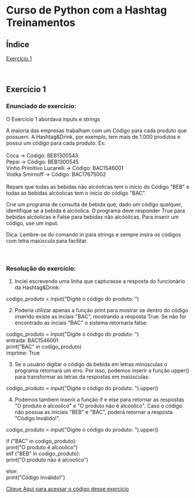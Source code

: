 # Curso de Python com a Hashtag Treinamentos
## Índice
[Exercício 1](https://github.com/Leticia-Souza94/Hashtag_Python/blob/main/Exerc%C3%ADcio_1.py)
<br>
<br>
<br>
## Exercício 1
### Enunciado do exercício:
O Exercício 1 abordava inputs e strings

A maioria das empresas trabalham com um Código para cada produto que possuem. A Hashtag&Drink, por exemplo, tem mais de 1.000 produtos e possui um código para cada produto. Ex: <br>
<br>
Coca -> Código: BEB1300543<br>
Pepsi -> Código: BEB1300545<br>
Vinho Primitivo Lucarelli -> Código: BAC1546001<br>
Vodka Smirnoff -> Código: BAC17675002<br>
<br>
Repare que todas as bebidas não alcóolicas tem o início do Código "BEB" e todas as bebidas alcóolicas tem o início do código "BAC".

Crie um programa de consulta de bebida que, dado um código qualquer, identifique se a bebida é alcóolica. O programa deve responder True para bebidas alcóolicas e False para bebidas não alcóolicas. Para inserir um código, use um input.

Dica: Lembre-se do comando in para strings e sempre insira os códigos com letra maiúscula para facilitar.
<br>
<br>
<br>
### Resolução do exercício:
1) Inciei escrevendo uma linha que capturasse a resposta do funcionário da Hashtag&Drink:

codigo_produto = input("Digite o código do produto: ")<br>

2) Poderia utilizar apenas a função print para mostrar se dentro do código inserido existe as inciais "BAC", mostrando a resposta True. Se não for encontrado as inciais "BAC" o sistema retornaria false:

codigo_produto = input("Digite o código do produto: ")<br>
entrada: BAC1546001<br>
print("BAC" in codigo_produto)<br>
imprime: True<br>

3) Se o usuário digitar o código da bebida em letras minúsculas o programa retornará um erro. Por isso, podemos inserir a função upper() para transformar as letras da respostas em maiúsculas:

codigo_produto = input("Digite o código do produto: ").upper()<br>

4) Podemos tambem inserir a função if e else para retornar as respostas "O produto é alcoolico" e "O produto não é alcoolico". Caso o código não possua as iniciais "BEB" e "BAC", poderá retornar a resposta "Código Inválido!".

codigo_produto = input("Digite o código do produto: ").upper()

if ("BAC" in codigo_produto):<br>
    print("O produto é alcoolico")<br>
elif ("BEB" in codigo_produto):<br>
    print("O produto não é alcoolico")<br>

else:<br>
    print("Código Inválido!")<br>

[Clique Aqui para acessar o código desse exercício](https://github.com/Leticia-Souza94/Hashtag_Python/blob/main/Exerc%C3%ADcio_1.py)

